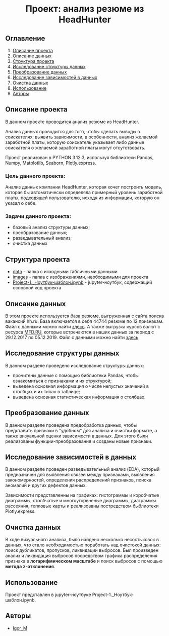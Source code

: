 # <center> Проект: анализ резюме из HeadHunter </center>
## Оглавление
1. [Описание проекта](#описание-проекта) 
2. [Описание данных](#описание-данных)
3. [Структура проекта](#структура-проекта)
3. [Исследование структуры данных](#исследование-структуры-данных)
4. [Преобразование данных](#преобразование-данных)               
5. [Исследование зависимостей в данных](#исследование-зависимостей-в-данных)
6. [Очистка данных](#очистка-данных)
7. [Использование](#использование)
8. [Авторы](#авторы)

## Описание проекта

В данном проекте проводится анализ резюме из HeadHunter.

Анализ данных проводится для того, чтобы сделать выводы о соискателях: выявить зависимости, в особенности, анализ желаемой заработной платы, которую соискатель указывает либо данные соискателя о желаемой заработной платы могут отсутствовать.

Проект реализован в PYTHON 3.12.3, используя библиотеки Pandas, Numpy, Matplotlib, Seaborn, Plotly.express.

### Цель данного проекта:
Анализ данных компании HeadHunter, которая хочет построить модель, которая бы автоматически определяла примерный уровень заработной платы, подходящей пользователю, исходя из информации, которую он указал о себе.

### Задачи данного проекта:
* базовый анализ структуры данных;
* преобразование данных;
* разведывательный анализ;
* очистка данных

## Структура проекта

* [data](https://disk.yandex.ru/d/qzdxw9p3aM2eLw) - папка с исходными табличными данными
* [images](./imanges/) - папка с изображениями, необходимыми для проекта
* [Project-1._Ноутбук-шаблон.ipynb](Project-1._Ноутбук-шаблон.ipynb) - jupyter-ноутбук, содержащий основной код проекта

## Описание данных

В этом проекте используется база резюме, выгруженная с сайта поиска вакансий hh.ru. 
База включается в себя 44744 резюме по 12 признакам.
Файл с данными можно найти [здесь](https://disk.yandex.ru/d/qzdxw9p3aM2eLw).
А также выгрузка курсов валют с ресурса  [MFD.RU](https://mfd.ru/export/#Alias=false&Period=1&timeframeValue=1&timeframeDatePart=day&StartDate=04.10.2021&EndDate=04.10.2021&SaveFormat=0&SaveMode=0&FieldSeparator=%253b&DecimalSeparator=.&DateFormat=yyyyMMdd&TimeFormat=HHmmss&AddHeader=true&RecordFormat=0&Fill=false), которые встречаются в наших данных за период с 29.12.2017 по 05.12.2019. Файл с данными можно найти [здесь](https://disk.yandex.ru/d/qzdxw9p3aM2eLw)

## Исследование структуры данных
В данном разделе проведено исследование структуры данных: 
* прочитены данные с помощью библиотеки Pandas, чтобы ознакомиться с признаками и их структурой;
* выведена основная информация о числе непустых значений в столбцах и их типах в таблице;
* выведена основная статистическая информация о столбцах.

## Преобразование данных
В данном разделе проведена предобработка данных, чтобы представить признаки в "удобном" для анализа и очистки формате, а также визуальной оценки зависимости в данных. Для этого были реализованы функции-преобразования и созданы новые признаки. 

## Исследование зависимостей в данных
В данном разделе проведен разведывательный анализ (EDA), который предназначен для выявления связей между признаками, выявления закономерностей, определения распределений признаков, поиска аномалий и других дефектов данных. 

Зависимости представленны на графиках: гистограммы и коробчатые диаграммы, столбчатые и многоугорвненые диаграммы, диаграммы рассеяния, тепловые карты и реализованы постредством быблиотеки Plotly.express.

## Очистка данных
В ходе визуального анализа, было найдено несколько несостыковок в данных, что стало необходимостью поработать над очистокой данных: поиск дубликатов, пропусков, ликвидации выбросов.
Был произведен анализ и ликвидация выбросов посредством графика распределения признака в **логарифмическом масштабе** и поиск выбросов с помощью **метода z-отклонения**.

## Использование
Проект представлен в jupyter-ноутбуке
Project-1._Ноутбук-шаблон.ipynb.

## Авторы

* [Igor_M](ya.m67@yandex.ru.ru)


